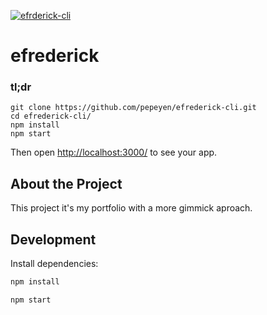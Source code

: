 [![efrderick-cli](https://raw.githubusercontent.com/pepeyen/efrederick-cli/master/.github/images/project-thumbnail.png)](https://pepeyen.github.io/efrederick-cli)

# efrederick

### tl;dr

 ```
git clone https://github.com/pepeyen/efrederick-cli.git
cd efrederick-cli/
npm install
npm start
```

Then open [http://localhost:3000/](http://localhost:3000/) to see your app.

## About the Project

This project it's my portfolio with a more gimmick aproach.

## Development

Install dependencies:

```sh
npm install
```

```sh
npm start
```
